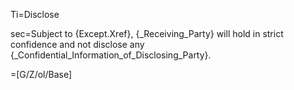 Ti=Disclose

sec=Subject to {Except.Xref}, {_Receiving_Party} will hold in strict confidence and not disclose any {_Confidential_Information_of_Disclosing_Party}.

=[G/Z/ol/Base]
